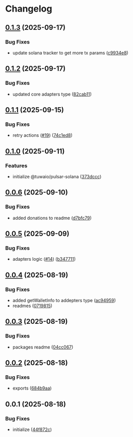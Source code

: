 # Changelog

## [0.1.3](https://github.com/TuwaIO/pulsar-core/compare/pulsar-core-v0.1.2...pulsar-core-v0.1.3) (2025-09-17)


### Bug Fixes

* update solana tracker to get more tx params ([c9934e8](https://github.com/TuwaIO/pulsar-core/commit/c9934e82ee1ba89de9b8287dd42cbebd70edc529))

## [0.1.2](https://github.com/TuwaIO/pulsar-core/compare/pulsar-core-v0.1.1...pulsar-core-v0.1.2) (2025-09-17)


### Bug Fixes

* updated core adapters type ([82cab11](https://github.com/TuwaIO/pulsar-core/commit/82cab115b46a7ee0fbd4192b2549a48713d9d983))

## [0.1.1](https://github.com/TuwaIO/pulsar-core/compare/pulsar-core-v0.1.0...pulsar-core-v0.1.1) (2025-09-15)


### Bug Fixes

* retry actions ([#19](https://github.com/TuwaIO/pulsar-core/issues/19)) ([74c1ed8](https://github.com/TuwaIO/pulsar-core/commit/74c1ed8a6bc1c9548951bb05b389d70abbacb840))

## [0.1.0](https://github.com/TuwaIO/pulsar-core/compare/pulsar-core-v0.0.6...pulsar-core-v0.1.0) (2025-09-11)


### Features

* initialize @tuwaio/pulsar-solana ([373dccc](https://github.com/TuwaIO/pulsar-core/commit/373dccce06ee13a18c95b474a67af22f01fbb980))

## [0.0.6](https://github.com/TuwaIO/pulsar-core/compare/pulsar-core-v0.0.5...pulsar-core-v0.0.6) (2025-09-10)


### Bug Fixes

* added donations to readme ([d7bfc79](https://github.com/TuwaIO/pulsar-core/commit/d7bfc79fb0d918c5af2e46224278a2ad9c64ea26))

## [0.0.5](https://github.com/TuwaIO/pulsar-core/compare/pulsar-core-v0.0.4...pulsar-core-v0.0.5) (2025-09-09)


### Bug Fixes

* adapters logic ([#14](https://github.com/TuwaIO/pulsar-core/issues/14)) ([b347711](https://github.com/TuwaIO/pulsar-core/commit/b3477117e051ceadaa75a119427c5ec9acecaeb6))

## [0.0.4](https://github.com/TuwaIO/pulsar-core/compare/pulsar-core-v0.0.3...pulsar-core-v0.0.4) (2025-08-19)

### Bug Fixes

- added getWalletInfo to addepters type ([ac94959](https://github.com/TuwaIO/pulsar-core/commit/ac9495923e01fe0a5b726d977924d7e55dc2aa45))
- readmes ([0719815](https://github.com/TuwaIO/pulsar-core/commit/07198153161fb7ab8490c2e80caac344eea77477))

## [0.0.3](https://github.com/TuwaIO/pulsar-core/compare/pulsar-core-v0.0.2...pulsar-core-v0.0.3) (2025-08-19)

### Bug Fixes

- packages readme ([04cc067](https://github.com/TuwaIO/pulsar-core/commit/04cc0678f80f210bbd245c5f9669c34dd5c2dc13))

## [0.0.2](https://github.com/TuwaIO/pulsar-core/compare/pulsar-core-v0.0.1...pulsar-core-v0.0.2) (2025-08-18)

### Bug Fixes

- exports ([684b9aa](https://github.com/TuwaIO/pulsar-core/commit/684b9aadd11220d1da13f5769f3b64f7e630140d))

## 0.0.1 (2025-08-18)

### Bug Fixes

- initialize ([44f872c](https://github.com/TuwaIO/pulsar-core/commit/44f872c8f9b5fcd7d79be45723669fe08a279bbb))
